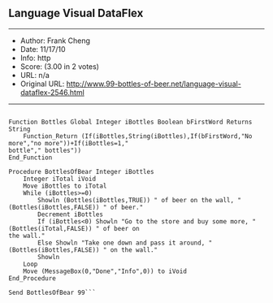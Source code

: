 
## Language Visual DataFlex ##
---
- Author: Frank Cheng
- Date: 11/17/10
- Info: http
- Score:  (3.00 in 2 votes)
- URL: n/a
- Original URL: http://www.99-bottles-of-beer.net/language-visual-dataflex-2546.html
---

```Use Windows

Function Bottles Global Integer iBottles Boolean bFirstWord Returns String
	Function_Return (If(iBottles,String(iBottles),If(bFirstWord,"No more","no more"))+If(iBottles=1,"
bottle"," bottles"))
End_Function

Procedure BottlesOfBear Integer iBottles
	Integer iTotal iVoid
	Move iBottles to iTotal
	While (iBottles>=0)
		Showln (Bottles(iBottles,TRUE)) " of beer on the wall, " (Bottles(iBottles,FALSE)) " of beer."
		Decrement iBottles
		If (iBottles<0) Showln "Go to the store and buy some more, " (Bottles(iTotal,FALSE)) " of beer on
the wall."
		Else Showln "Take one down and pass it around, " (Bottles(iBottles,FALSE)) " on the wall."
		Showln
	Loop
	Move (MessageBox(0,"Done","Info",0)) to iVoid
End_Procedure	

Send BottlesOfBear 99```